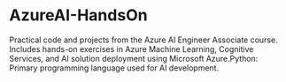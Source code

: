 # AzureAI-HandsOn
Practical code and projects from the Azure AI Engineer Associate course. Includes hands-on exercises in Azure Machine Learning, Cognitive Services, and AI solution deployment using Microsoft Azure.Python: Primary programming language used for AI development.
